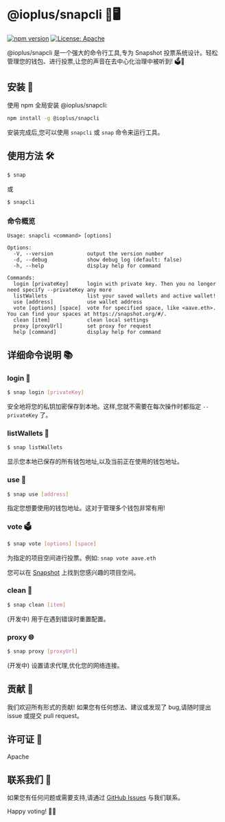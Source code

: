 # @ioplus/snapcli 📸🖥️

[![npm version](https://badge.fury.io/js/%40ioplus%2Fsnapcli.svg)](https://badge.fury.io/js/%40ioplus%2Fsnapcli)
[![License: Apache](https://img.shields.io/badge/License-Apache-yellow.svg)](https://opensource.org/license/apache-1-1)

@ioplus/snapcli 是一个强大的命令行工具,专为 Snapshot 投票系统设计。轻松管理您的钱包、进行投票,让您的声音在去中心化治理中被听到! 🗳️💪

## 安装 🚀

使用 npm 全局安装 @ioplus/snapcli:

```bash
npm install -g @ioplus/snapcli
```

安装完成后,您可以使用 `snapcli` 或 `snap` 命令来运行工具。

## 使用方法 🛠️

```bash
$ snap
```

或

```bash
$ snapcli
```

### 命令概览

```
Usage: snapcli <command> [options]

Options:
  -V, --version           output the version number
  -d, --debug             show debug log (default: false)
  -h, --help              display help for command

Commands:
  login [privateKey]      login with private key. Then you no longer need specify --privateKey any more
  listWallets             list your saved wallets and active wallet!
  use [address]           use wallet address
  vote [options] [space]  vote for specified space, like <aave.eth>. You can find your spaces at https://snapshot.org/#/.
  clean [item]            clean local settings
  proxy [proxyUrl]        set proxy for request
  help [command]          display help for command
```

## 详细命令说明 📚

### login 🔐

```bash
$ snap login [privateKey]
```

安全地将您的私钥加密保存到本地。这样,您就不需要在每次操作时都指定 `--privateKey` 了。

### listWallets 👛

```bash
$ snap listWallets
```

显示您本地已保存的所有钱包地址,以及当前正在使用的钱包地址。

### use 🔄

```bash
$ snap use [address]
```

指定您想要使用的钱包地址。这对于管理多个钱包非常有用!

### vote 🗳️

```bash
$ snap vote [options] [space]
```

为指定的项目空间进行投票。例如: `snap vote aave.eth`

您可以在 [Snapshot](https://snapshot.org/#/) 上找到您感兴趣的项目空间。

### clean 🧹

```bash
$ snap clean [item]
```

(开发中) 用于在遇到错误时重置配置。

### proxy 🌐

```bash
$ snap proxy [proxyUrl]
```

(开发中) 设置请求代理,优化您的网络连接。

## 贡献 🤝

我们欢迎所有形式的贡献! 如果您有任何想法、建议或发现了 bug,请随时提出 issue 或提交 pull request。

## 许可证 📄

Apache

## 联系我们 📮

如果您有任何问题或需要支持,请通过 [GitHub Issues](https://github.com/yourusername/snapcli/issues) 与我们联系。

Happy voting! 🎉🚀